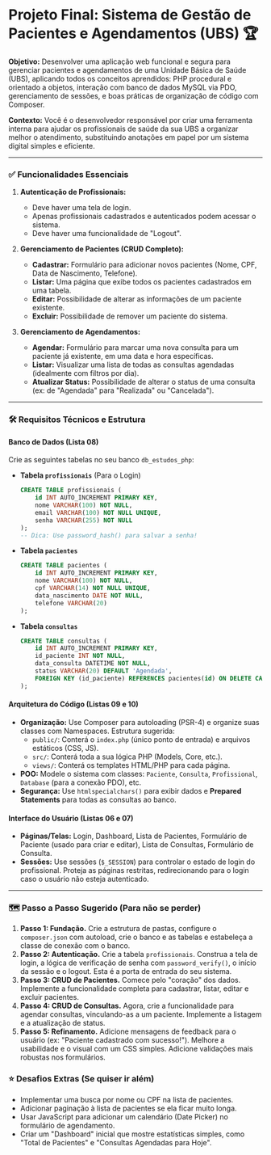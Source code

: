 
# Projeto Final: Sistema de Gestão de Pacientes e Agendamentos (UBS) 🏆

**Objetivo:** Desenvolver uma aplicação web funcional e segura para gerenciar pacientes e agendamentos de uma Unidade Básica de Saúde (UBS), aplicando todos os conceitos aprendidos: PHP procedural e orientado a objetos, interação com banco de dados MySQL via PDO, gerenciamento de sessões, e boas práticas de organização de código com Composer.

**Contexto:** Você é o desenvolvedor responsável por criar uma ferramenta interna para ajudar os profissionais de saúde da sua UBS a organizar melhor o atendimento, substituindo anotações em papel por um sistema digital simples e eficiente.

-----

### ✅ Funcionalidades Essenciais

1.  **Autenticação de Profissionais:**

      * Deve haver uma tela de login.
      * Apenas profissionais cadastrados e autenticados podem acessar o sistema.
      * Deve haver uma funcionalidade de "Logout".

2.  **Gerenciamento de Pacientes (CRUD Completo):**

      * **Cadastrar:** Formulário para adicionar novos pacientes (Nome, CPF, Data de Nascimento, Telefone).
      * **Listar:** Uma página que exibe todos os pacientes cadastrados em uma tabela.
      * **Editar:** Possibilidade de alterar as informações de um paciente existente.
      * **Excluir:** Possibilidade de remover um paciente do sistema.

3.  **Gerenciamento de Agendamentos:**

      * **Agendar:** Formulário para marcar uma nova consulta para um paciente já existente, em uma data e hora específicas.
      * **Listar:** Visualizar uma lista de todas as consultas agendadas (idealmente com filtros por dia).
      * **Atualizar Status:** Possibilidade de alterar o status de uma consulta (ex: de "Agendada" para "Realizada" ou "Cancelada").

-----

### 🛠️ Requisitos Técnicos e Estrutura

#### **Banco de Dados (Lista 08)**

Crie as seguintes tabelas no seu banco `db_estudos_php`:

  * **Tabela `profissionais`** (Para o Login)

    ```sql
    CREATE TABLE profissionais (
        id INT AUTO_INCREMENT PRIMARY KEY,
        nome VARCHAR(100) NOT NULL,
        email VARCHAR(100) NOT NULL UNIQUE,
        senha VARCHAR(255) NOT NULL
    );
    -- Dica: Use password_hash() para salvar a senha!
    ```

  * **Tabela `pacientes`**

    ```sql
    CREATE TABLE pacientes (
        id INT AUTO_INCREMENT PRIMARY KEY,
        nome VARCHAR(100) NOT NULL,
        cpf VARCHAR(14) NOT NULL UNIQUE,
        data_nascimento DATE NOT NULL,
        telefone VARCHAR(20)
    );
    ```

  * **Tabela `consultas`**

    ```sql
    CREATE TABLE consultas (
        id INT AUTO_INCREMENT PRIMARY KEY,
        id_paciente INT NOT NULL,
        data_consulta DATETIME NOT NULL,
        status VARCHAR(20) DEFAULT 'Agendada',
        FOREIGN KEY (id_paciente) REFERENCES pacientes(id) ON DELETE CASCADE
    );
    ```

#### **Arquitetura do Código (Listas 09 e 10)**

  * **Organização:** Use Composer para autoloading (PSR-4) e organize suas classes com Namespaces. Estrutura sugerida:
      * `public/`: Conterá o `index.php` (único ponto de entrada) e arquivos estáticos (CSS, JS).
      * `src/`: Conterá toda a sua lógica PHP (Models, Core, etc.).
      * `views/`: Conterá os templates HTML/PHP para cada página.
  * **POO:** Modele o sistema com classes: `Paciente`, `Consulta`, `Profissional`, `Database` (para a conexão PDO), etc.
  * **Segurança:** Use `htmlspecialchars()` para exibir dados e **Prepared Statements** para todas as consultas ao banco.

#### **Interface do Usuário (Listas 06 e 07)**

  * **Páginas/Telas:** Login, Dashboard, Lista de Pacientes, Formulário de Paciente (usado para criar e editar), Lista de Consultas, Formulário de Consulta.
  * **Sessões:** Use sessões (`$_SESSION`) para controlar o estado de login do profissional. Proteja as páginas restritas, redirecionando para o login caso o usuário não esteja autenticado.

-----

### 🗺️ Passo a Passo Sugerido (Para não se perder)

1.  **Passo 1: Fundação.** Crie a estrutura de pastas, configure o `composer.json` com autoload, crie o banco e as tabelas e estabeleça a classe de conexão com o banco.
2.  **Passo 2: Autenticação.** Crie a tabela `profissionais`. Construa a tela de login, a lógica de verificação de senha com `password_verify()`, o início da sessão e o logout. Esta é a porta de entrada do seu sistema.
3.  **Passo 3: CRUD de Pacientes.** Comece pelo "coração" dos dados. Implemente a funcionalidade completa para cadastrar, listar, editar e excluir pacientes.
4.  **Passo 4: CRUD de Consultas.** Agora, crie a funcionalidade para agendar consultas, vinculando-as a um paciente. Implemente a listagem e a atualização de status.
5.  **Passo 5: Refinamento.** Adicione mensagens de feedback para o usuário (ex: "Paciente cadastrado com sucesso\!"). Melhore a usabilidade e o visual com um CSS simples. Adicione validações mais robustas nos formulários.

### ⭐ Desafios Extras (Se quiser ir além)

  * Implementar uma busca por nome ou CPF na lista de pacientes.
  * Adicionar paginação à lista de pacientes se ela ficar muito longa.
  * Usar JavaScript para adicionar um calendário (Date Picker) no formulário de agendamento.
  * Criar um "Dashboard" inicial que mostre estatísticas simples, como "Total de Pacientes" e "Consultas Agendadas para Hoje".

